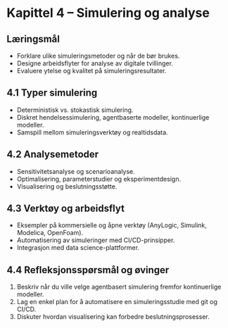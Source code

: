 # Kapittel 4 – Simulering og analyse

## Læringsmål

- Forklare ulike simuleringsmetoder og når de bør brukes.
- Designe arbeidsflyter for analyse av digitale tvillinger.
- Evaluere ytelse og kvalitet på simuleringsresultater.

## 4.1 Typer simulering

- Deterministisk vs. stokastisk simulering.
- Diskret hendelsessimulering, agentbaserte modeller, kontinuerlige modeller.
- Samspill mellom simuleringsverktøy og realtidsdata.

## 4.2 Analysemetoder

- Sensitivitetsanalyse og scenarioanalyse.
- Optimalisering, parameterstudier og eksperimentdesign.
- Visualisering og beslutningsstøtte.

## 4.3 Verktøy og arbeidsflyt

- Eksempler på kommersielle og åpne verktøy (AnyLogic, Simulink, Modelica, OpenFoam).
- Automatisering av simuleringer med CI/CD-prinsipper.
- Integrasjon med data science-plattformer.

## 4.4 Refleksjonsspørsmål og øvinger

1. Beskriv når du ville velge agentbasert simulering fremfor kontinuerlige modeller.
2. Lag en enkel plan for å automatisere en simuleringsstudie med git og CI/CD.
3. Diskuter hvordan visualisering kan forbedre beslutningsprosesser.
